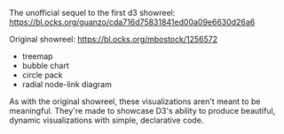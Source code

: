 The unofficial sequel to the first d3 showreel: https://bl.ocks.org/guanzo/cda716d75831841ed00a09e6630d26a6

Original showreel: https://bl.ocks.org/mbostock/1256572

* treemap
* bubble chart
* circle pack
* radial node-link diagram

As with the original showreel, these visualizations aren't meant to be meaningful. They're made to showcase D3's ability to produce beautiful, dynamic visualizations with simple, declarative code.